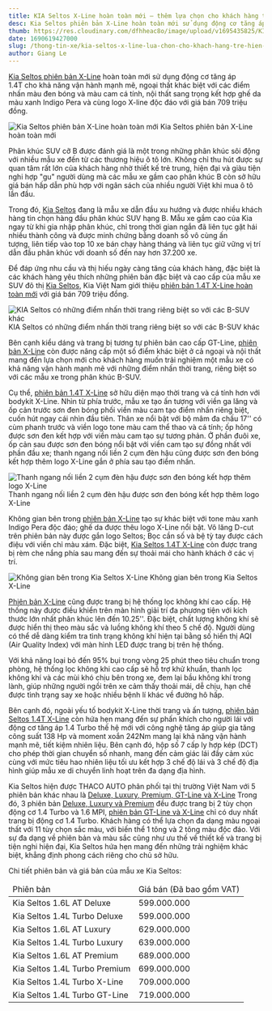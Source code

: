 ```yaml
---
title: KIA Seltos X-Line hoàn toàn mới – thêm lựa chọn cho khách hàng trẻ hiện đại
desc: Kia Seltos phiên bản X-Line hoàn toàn mới sử dụng động cơ tăng áp 1.4T cho khả năng vận hành mạnh mẽ, ngoại thất khác biệt với các điểm nhấn màu đen bóng và màu cam cá tính, nội thất sang trọng kết hợp ghế da màu xanh Indigo Pera và cùng logo X-line độc đáo với giá bán 709 triệu đồng.
thumb: https://res.cloudinary.com/dfhheac8o/image/upload/v1695435825/KIA/KIA%20Posts/kia-seltos-x-line-thumb_r2kzia.webp
date: 1690619427000
slug: /thong-tin-xe/kia-seltos-x-line-lua-chon-cho-khach-hang-tre-hien-dai
author: Giang Le
---
```


[Kia Seltos phiên bản X-Line](https://kiavietnam.com.vn/seltos) hoàn toàn mới sử dụng động cơ tăng áp 1.4T cho khả năng vận hành mạnh mẽ, ngoại thất khác biệt với các điểm nhấn màu đen bóng và màu cam cá tính, nội thất sang trọng kết hợp ghế da màu xanh Indigo Pera và cùng logo X-line độc đáo với giá bán 709 triệu đồng.

<div class="post-img-wrapper" style={{aspectRatio:1.776}}>
<Image src="https://res.cloudinary.com/dfhheac8o/image/upload/v1695351382/KIA/KIA%20Posts/kia-seltos-x-line-lua-chon-cho-khach-hang-tre-hien-dai_kjqqdt.webp" alt="Kia Seltos phiên bản X-Line hoàn toàn mới" fill={true} />
<span class="post-img-title">Kia Seltos phiên bản X-Line hoàn toàn mới</span>
</div>

Phân khúc SUV cỡ B được đánh giá là một trong những phân khúc sôi động với nhiều mẫu xe đến từ các thương hiệu ô tô lớn. Không chỉ thu hút được sự quan tâm rất lớn của khách hàng nhờ thiết kế trẻ trung, hiện đại và giàu tiện nghi hợp "gu" người dùng mà các mẫu xe gầm cao phân khúc B còn sở hữu giá bán hấp dẫn phù hợp với ngân sách của nhiều người Việt khi mua ô tô lần đầu.

Trong đó, [Kia Seltos](https://kiavietnam.com.vn/seltos) đang là mẫu xe dẫn đầu xu hướng và được nhiều khách hàng tin chọn hàng đầu phân khúc SUV hạng B. Mẫu xe gầm cao của Kia ngay từ khi gia nhập phân khúc, chỉ trong thời gian ngắn đã liên tục gặt hái nhiều thành công và được minh chứng bằng doanh số vô cùng ấn tượng, liên tiếp vào top 10 xe bán chạy hàng tháng và liên tục giữ vững vị trí dẫn đầu phân khúc với doanh số đến nay hơn 37.200 xe.

Để đáp ứng nhu cầu và thị hiếu ngày càng tăng của khách hàng, đặc biệt là các khách hàng yêu thích những phiên bản đặc biệt và cao cấp của mẫu xe SUV đô thị [Kia Seltos](https://kiavietnam.com.vn/seltos), Kia Việt Nam giới thiệu [phiên bản 1.4T X-Line hoàn toàn mới](https://kiavietnam.com.vn/seltos) với giá bán 709 triệu đồng.

<div class="post-img-wrapper" style={{aspectRatio:1.776, marginTop:35}}>
<Image src="https://res.cloudinary.com/dfhheac8o/image/upload/v1695351383/KIA/KIA%20Posts/kia-seltos-x-line_w0vu04.png" alt="KIA Seltos có những điểm nhấn thời trang riêng biệt so với các B-SUV khác" fill={true} />
<span class="post-img-title">KIA Seltos có những điểm nhấn thời trang riêng biệt so với các B-SUV khác</span>
</div>

Bên cạnh kiểu dáng và trang bị tương tự phiên bản cao cấp GT-Line, [phiên bản X-Line](https://kiavietnam.com.vn/seltos) còn được nâng cấp một số điểm khác biệt ở cả ngoại và nội thất mang đến lựa chọn mới cho khách hàng muốn trải nghiệm một mẫu xe có khả năng vận hành mạnh mẽ với những điểm nhấn thời trang, riêng biệt so với các mẫu xe trong phân khúc B-SUV.

Cụ thể, [phiên bản 1.4T X-Line](https://kiavietnam.com.vn/seltos) sở hữu diện mạo thời trang và cá tính hơn với bodykit X-Line. Nhìn từ phía trước, mẫu xe tạo ấn tượng với viền ga lăng và ốp cản trước sơn đen bóng phối viền màu cam tạo điểm nhấn riêng biệt, cuốn hút ngay cái nhìn đầu tiên. Thân xe nổi bật với bộ mâm đa chấu 17'' có cùm phanh trước và viền logo tone màu cam thể thao và cá tính; ốp hông được sơn đen kết hợp với viền màu cam tạo sự tương phản. Ở phần đuôi xe, ốp cản sau được sơn đen bóng nổi bật với viền cam tạo sự đồng nhất với phần đầu xe; thanh ngang nối liền 2 cụm đèn hậu cũng được sơn đen bóng kết hợp thêm logo X-Line gắn ở phía sau tạo điểm nhấn.

<div class="post-img-wrapper" style={{aspectRatio:2.6, marginTop:35}}>
<Image src="https://res.cloudinary.com/dfhheac8o/image/upload/v1695351383/KIA/KIA%20Posts/kia-seltos-x-line-duoi-xe_gwwd24.png" alt="Thanh ngang nối liền 2 cụm đèn hậu được sơn đen bóng kết hợp thêm logo X-Line" fill={true} />
<span class="post-img-title">Thanh ngang nối liền 2 cụm đèn hậu được sơn đen bóng kết hợp thêm logo X-Line</span>
</div>

Không gian bên trong [phiên bản X-Line](https://kiavietnam.com.vn/seltos) tạo sự khác biệt với tone màu xanh Indigo Pera độc đáo; ghế da được thêu logo X-Line nổi bật. Vô lăng D-cut trên phiên bản này được gắn logo Seltos; Bọc cần số và bệ tỳ tay được cách điệu với viền chỉ màu xám. Đặc biệt, [Kia Seltos 1.4T X-Line](https://kiavietnam.com.vn/seltos) còn được trang bị rèm che nắng phía sau mang đến sự thoải mái cho hành khách ở các vị trí.

<div class="post-img-wrapper" style={{aspectRatio:1.776}}>
<Image src="https://res.cloudinary.com/dfhheac8o/image/upload/v1695351382/KIA/KIA%20Posts/kia-seltos-x-line-noi-that_maxtco.webp" alt="Không gian bên trong Kia Seltos X-Line" fill={true} />
<span class="post-img-title">Không gian bên trong Kia Seltos X-Line</span>
</div>

[Phiên bản X-Line](https://kiavietnam.com.vn/seltos) cũng được trang bị hệ thống lọc không khí cao cấp. Hệ thống này được điều khiển trên màn hình giải trí đa phương tiện với kích thước lớn nhất phân khúc lên đến 10.25''. Đặc biệt, chất lượng không khí sẽ được hiển thị theo màu sắc và luồng không khí theo 5 chế độ. Người dùng có thể dễ dàng kiểm tra tình trạng không khí hiện tại bằng số hiển thị AQI (Air Quality Index) với màn hình LED được trang bị trên hệ thống.

Với khả năng loại bỏ đến 95% bụi trong vòng 25 phút theo tiêu chuẩn trong phòng, hệ thống lọc không khi cao cấp sẽ hỗ trợ khử khuẩn, thanh lọc không khí và các mùi khó chịu bên trong xe, đem lại bầu không khí trong lành, giúp những người ngồi trên xe cảm thấy thoải mái, dễ chịu, hạn chế được tình trạng say xe hoặc nhiều bệnh lí khác về đường hô hấp.

Bên cạnh đó, ngoài yếu tố bodykit X-Line thời trang và ấn tượng, [phiên bản Seltos 1.4T X-Line](https://kiavietnam.com.vn/seltos) còn hứa hẹn mang đến sự phấn khích cho người lái với động cơ tăng áp 1.4 Turbo thế hệ mới với công nghệ tăng áp giúp gia tăng công suất 138 Hp và moment xoắn 242Nm mang lại khả năng vận hành mạnh mẽ, tiết kiệm nhiên liệu. Bên cạnh đó, hộp số 7 cấp ly hợp kép (DCT) cho phép thời gian chuyển số nhanh, mang đến cảm giác lái đầy cảm xúc cùng với mức tiêu hao nhiên liệu tối ưu kết hợp 3 chế độ lái và 3 chế độ địa hình giúp mẫu xe di chuyển linh hoạt trên đa dạng địa hình.

Kia Seltos hiện được THACO AUTO phân phối tại thị trường Việt Nam với 5 phiên bản khác nhau là [Deluxe, Luxury, Premium, GT-Line và X-Line](https://kiavietnam.com.vn/seltos) Trong đó, 3 phiên bản [Deluxe, Luxury và Premium](https://kiavietnam.com.vn/seltos) đều được trang bị 2 tùy chọn động cơ 1.4 Turbo và 1.6 MPI, [phiên bản GT-Line và X-Line](https://kiavietnam.com.vn/seltos) chỉ có duy nhất trang bị động cơ 1.4 Turbo. Khách hàng có thể lựa chọn đa dạng màu ngoại thất với 11 tùy chọn sắc màu, với biến thể 1 tông và 2 tông màu độc đáo. Với sự đa dạng về phiên bản và màu sắc cũng như ưu thế về thiết kế và trang bị tiện nghi hiện đại, Kia Seltos hứa hẹn mang đến những trải nghiệm khác biệt, khẳng định phong cách riêng cho chủ sở hữu.

Chi tiết phiên bản và giá bản của mẫu xe Kia Seltos:

<table>
  <thead>
    <tr>
      <td>Phiên bản</td>
      <td>Giá bán (Đã bao gồm VAT)</td>
    </tr>
  </thead>

  <tbody>
    <tr>
      <td>Kia Seltos 1.6L AT Deluxe</td>
      <td>599.000.000</td>
    </tr>
    <tr>
      <td>Kia Seltos 1.4L Turbo Deluxe</td>
      <td>599.000.000</td>
    </tr>
    <tr>
      <td>Kia Seltos 1.6L AT Luxury</td>
      <td>629.000.000</td>
    </tr>
    <tr>
      <td>Kia Seltos 1.4L Turbo Luxury</td>
      <td>639.000.000</td>
    </tr>
    <tr>
      <td>Kia Seltos 1.6L AT Premium</td>
      <td>689.000.000</td>
    </tr>
    <tr>
      <td>Kia Seltos 1.4L Turbo Premium</td>
      <td>699.000.000</td>
    </tr>
    <tr>
      <td>Kia Seltos 1.4L Turbo X-Line</td>
      <td>709.000.000</td>
    </tr>
    <tr>
      <td>Kia Seltos 1.4L Turbo GT-Line</td>
      <td>719.000.000</td>
    </tr>
  </tbody>
</table>
